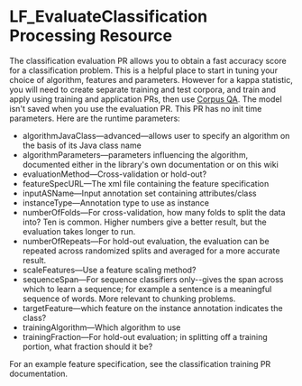 # LF_EvaluateClassification Processing Resource

The classification evaluation PR allows you to obtain a fast accuracy score for a classification problem. This is a helpful place to start in tuning your choice of algorithm, features and parameters. However for a kappa statistic, you will need to create separate training and test corpora, and train and apply using training and application PRs, then use [Corpus QA](https://gate.ac.uk/userguide/sec:eval:corpusqualityassurance). The model isn't saved when you use the evaluation PR. This PR has no init time parameters. Here are the runtime parameters:

* algorithmJavaClass—advanced—allows user to specify an algorithm on the basis of its Java class name
* algorithmParameters—parameters influencing the algorithm, documented either in the library's own documentation or on this wiki
* evaluationMethod—Cross-validation or hold-out?
* featureSpecURL—The xml file containing the feature specification
* inputASName—Input annotation set containing attributes/class
* instanceType—Annotation type to use as instance
* numberOfFolds—For cross-validation, how many folds to split the data into? Ten is common. Higher numbers give a better result, but the evaluation takes longer to run.
* numberOfRepeats—For hold-out evaluation, the evaluation can be repeated across randomized splits and averaged for a more accurate result.
* scaleFeatures—Use a feature scaling method?
* sequenceSpan—For sequence classifiers only--gives the span across which to learn a sequence; for example a sentence is a meaningful sequence of words. More relevant to chunking problems.
* targetFeature—which feature on the instance annotation indicates the class?
* trainingAlgorithm—Which algorithm to use
* trainingFraction—For hold-out evaluation; in splitting off a training portion, what fraction should it be?

For an example feature specification, see the classification training PR documentation.